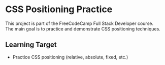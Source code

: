 # CSS Positioning Practice

This project is part of the FreeCodeCamp Full Stack Developer course.  
The main goal is to practice and demonstrate CSS positioning techniques.

## Learning Target

- Practice CSS positioning (relative, absolute, fixed, etc.)
